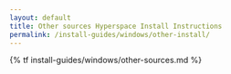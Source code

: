 ```yaml
---
layout: default
title: Other sources Hyperspace Install Instructions
permalink: /install-guides/windows/other-install/
---
```

{% tf install-guides/windows/other-sources.md %}
